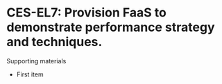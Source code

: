 # CES-EL7:  	Provision FaaS to demonstrate performance strategy and techniques.	 

Supporting materials

* First item